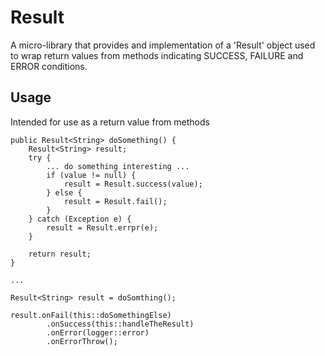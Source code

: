 # Result

A micro-library that provides and implementation of a 'Result' object used 
to wrap return values from methods indicating SUCCESS, FAILURE and ERROR conditions.

## Usage
Intended for use as a return value from methods
~~~
public Result<String> doSomething() {
    Result<String> result;
    try {
        ... do something interesting ...
        if (value != null) {
            result = Result.success(value);
        } else {
            result = Result.fail();
        }
    } catch (Exception e) {
        result = Result.errpr(e);
    }
    
    return result;
}

...

Result<String> result = doSomthing();

result.onFail(this::doSomethingElse)
        .onSuccess(this::handleTheResult)
        .onError(logger::error)
        .onErrorThrow();


    
~~~
